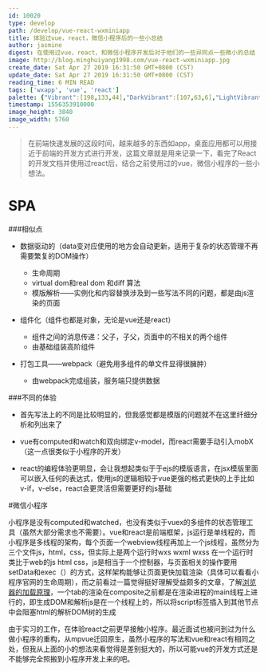 ```yaml
---
id: 10020
type: develop
path: /develop/vue-react-wxminiapp
title: 体验过vue，react，微信小程序后的一些小总结
author: jasmine
digest: 在使用过vue，react，和微信小程序开发后对于他们的一些异同点一些微小的总结
image: http://blog.minghuiyang1998.com/vue-react-wxminiapp.jpg
create_date: Sat Apr 27 2019 16:31:50 GMT+0800 (CST)
update_date: Sat Apr 27 2019 16:31:50 GMT+0800 (CST)
reading_time: 6 MIN READ
tags: ['wxapp', 'vue', 'react']
palette: {"Vibrant":[198,133,44],"DarkVibrant":[107,63,6],"LightVibrant":[233,229,146],"Muted":[180,136,84],"DarkMuted":[102,75,55],"LightMuted":[148,189,191]}
timestamp: 1556353910000
image_height: 3840
image_width: 5760
---
```




> 在前端快速发展的这段时间，越来越多的东西如app，桌面应用都可以用接近于前端的开发方式进行开发，这篇文章就是用来记录一下，看完了React的开发文档并使用过react后，结合之前使用过的vue，微信小程序的一些小想法。



# SPA

###相似点

- 数据驱动的（data变对应使用的地方会自动更新，适用于复杂的状态管理不再需要繁复的DOM操作）
  - 生命周期
  - virtual dom和real dom 和diff 算法
  - 模版解析——实例化和内容替换涉及到一些写法不同的问题，都是由js渲染的页面
- 组件化（组件也都是对象，无论是vue还是react）
  - 组件之间的消息传递：父子，子父，页面中的不相关的两个组件
  - 由基础组装高阶组件

- 打包工具——webpack（避免用多组件的单文件显得很臃肿）

  - 由webpack完成组装，服务端只提供数据




###不同的体验

- 首先写法上的不同是比较明显的，但我感觉都是模版的问题就不在这里纤细分析和列出来了

- vue有computed和watch和双向绑定v-model，而react需要手动引入mobX（这一点很类似于小程序的开发）

- react的编程体验更明显，会让我想起类似于于ejs的模版语言，在jsx模版里面可以嵌入任何的表达式，使用js的逻辑相较于vue更强的格式更快的上手比如v-if，v-else，react会更灵活但需要更好的js基础

  

  

#微信小程序

​	小程序是没有computed和watched，也没有类似于vuex的多组件的状态管理工具（虽然大部分需求也不需要）。vue和react是前端框架，js运行是单线程的，而小程序是多线程的架构，每个页面一个webview线程再加上一个js线程，虽然分为三个文件js，html，css，但实际上是两个运行时wxs wxml wxss 在一个运行时类比于web的js html css，js是相当于一个控制器，与页面相关的操作要用setData和exec（）的方式，这样架构能够让页面更快加载渲染（具体可以看看小程序官网的生命周期），而之前看过一篇觉得挺好理解受益颇多的文章，了解[浏览器的加载原理](<https://mp.weixin.qq.com/s/X4yAFZBNLwaDUFYaR0Cn5g>)，一个tab的渲染在composite之前都是在渲染进程的main线程上进行的，即生成DOM和解析js是在一个线程上的，所以将script标签插入到其他节点中会阻塞html的解析DOM树的生成

​	由于实习的工作，在体验react之前更早接触小程序。最近面试也被问到过为什么做小程序的重构，从mpvue迁回原生，虽然小程序的写法和vue和react有相同之处，但我从上面的小的想法来看觉得是差别挺大的，所以可能vue的开发方式还是不能够完全照搬到小程序开发上来的吧。

​


